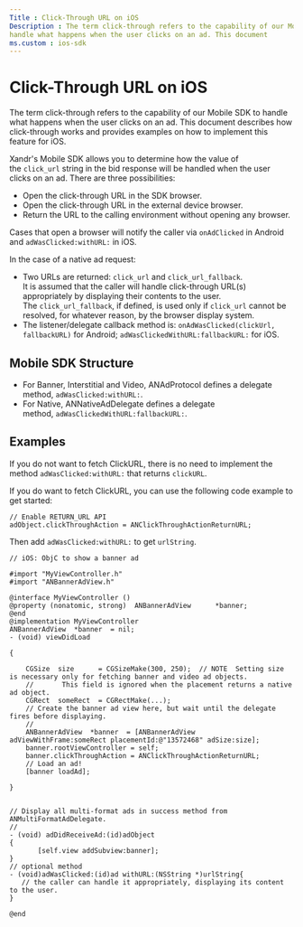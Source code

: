 ```yaml
---
Title : Click-Through URL on iOS
Description : The term click-through refers to the capability of our Mobile SDK to
handle what happens when the user clicks on an ad. This document
ms.custom : ios-sdk
---
```



# Click-Through URL on iOS



The term click-through refers to the capability of our Mobile SDK to
handle what happens when the user clicks on an ad. This document
describes how click-through works and provides examples on how to
implement this feature for iOS.

Xandr's Mobile SDK allows you to determine how
the value of the `click_url` string in the bid response will be handled
when the user clicks on an ad. There are three possibilities:

- Open the click-through URL in the SDK browser.
- Open the click-through URL in the external device browser.
- Return the URL to the calling environment without opening any browser.

Cases that open a browser will notify the caller via `onAdClicked` in
Android and `adWasClicked:withURL:` in iOS.

In the case of a native ad request:

- Two URLs are returned: `click_url` and `click_url_fallback`.   
  It is assumed that the caller will handle click-through URL(s)
  appropriately by displaying their contents to the user. 
  The `click_url_fallback`, if defined, is used only
  if `click_url` cannot be resolved, for whatever reason, by the browser
  display system.
- The listener/delegate callback method
  is: `onAdWasClicked(clickUrl, fallbackURL)` for Android; `adWasClickedWithURL:fallbackURL:` for
  iOS.



## Mobile SDK Structure

- For Banner, Interstitial and Video, ANAdProtocol defines a delegate
  method, `adWasClicked:withURL:`. 
- For Native, ANNativeAdDelegate defines a delegate
  method, `adWasClickedWithURL:fallbackURL:`.





## Examples

If you do not want to fetch ClickURL, there is no need to implement the
method `adWasClicked:withURL:` that returns `clickURL`.

If you do want to fetch ClickURL, you can use the following code example
to get started:

``` pre
// Enable RETURN_URL API
adObject.clickThroughAction = ANClickThroughActionReturnURL;
```

Then add `adWasClicked:withURL:` to get `urlString`.

``` pre
// iOS: ObjC to show a banner ad
 
#import "MyViewController.h"
#import "ANBannerAdView.h"
 
@interface MyViewController ()
@property (nonatomic, strong)  ANBannerAdView      *banner;
@end
@implementation MyViewController
ANBannerAdView  *banner  = nil;
- (void) viewDidLoad
 
{
 
    CGSize  size      = CGSizeMake(300, 250);  // NOTE  Setting size is necessary only for fetching banner and video ad objects.
    //       This field is ignored when the placement returns a native ad object.
    CGRect  someRect  = CGRectMake(...);  
    // Create the banner ad view here, but wait until the delegate fires before displaying.
    //
    ANBannerAdView  *banner  = [ANBannerAdView adViewWithFrame:someRect placementId:@"13572468" adSize:size];
    banner.rootViewController = self;
    banner.clickThroughAction = ANClickThroughActionReturnURL;
    // Load an ad!
    [banner loadAd];
 
}
 
 
// Display all multi-format ads in success method from ANMultiFormatAdDelegate.
//
- (void) adDidReceiveAd:(id)adObject
{
       [self.view addSubview:banner];
}
// optional method
- (void)adWasClicked:(id)ad withURL:(NSString *)urlString{   
   // the caller can handle it appropriately, displaying its content to the user.
}
 
@end
```






